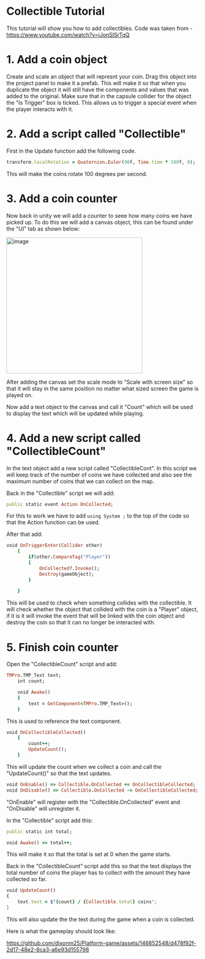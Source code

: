 # Collectible Tutorial
This tutorial will show you how to add collectibles. Code was taken from - https://www.youtube.com/watch?v=jJonSISrTqQ

# 1. Add a coin object
Create and scale an object that will represnt your coin.
Drag this object into the project panel to make it a prefab. This will make it so that when you duplicate the object it will still have the components and values that was added to the original.
Make sure that in the capsule collider for the object the "Is Trigger" box is ticked. This allows us to trigger a special event when the player interacts with it.

# 2. Add a script called "Collectible"
First in the Update function add the following code.
```ruby
transform.localRotation = Quaternion.Euler(90f, Time.time * 100f, 0);
```
This will make the coins rotate 100 degrees per second.

# 3. Add a coin counter
Now back in unity we will add a counter to seee how many coins we have picked up. 
To do this we will add a canvas object, this can be found under the "UI" tab as shown below:

<img width="355" alt="image" src="https://github.com/dixonm25/GpProject1/assets/146852548/378d7387-a746-49f1-81d4-8ee4268f3ac5">

After adding the canvas set the scale mode to "Scale with screen size" so that it will stay in the same position no matter what sized screen the game is played on.

Now add a text object to the canvas and call it "Count" which will be used to display the text which will be updated while playing.

# 4. Add a new script called "CollectibleCount"
In the text object add a new script called "CollectibleCont". In this script we will keep track of the number of coins we have collected and also see the maximum number of coins that we can collect on the map.

Back in the "Collectible" script we will add:
```ruby
public static event Action OnCollected;
```
For this to work we have to add ``` using System ; ``` to the top of the code so that the Action function can be used.

After that add:
```ruby
void OnTriggerEnter(Collider other) 
    {
        if(other.CompareTag("Player"))
        {
            OnCollected?.Invoke();
            Destroy(gameObject);
        }
    
    }
```
This will be used to check when something collides with the collectible. It will check whether the object that collided with the coin is a "Player" object, if it is it will invoke the event that will be linked with the coin object and destroy the coin so that it can no longer be interacted with.

# 5. Finish coin counter
Open the "CollectibleCount" script and add:
```ruby
TMPro.TMP_Text text;
    int count;

    void Awake()
    {
        text = GetComponent<TMPro.TMP_Text>();
    }
```
This is used to reference the text component.

```ruby
void OnCollectibleCollected()
    {
        count++;
        UpdateCount();
    }
```
This will update the count when we collect a coin and call the "UpdateCount()" so that the text updates.

```ruby
void OnEnable() => Collectible.OnCollected += OnCollectibleCollected;
void OnDisable() => Collectible.OnCollected -= OnCollectibleCollected;
```
"OnEnable" will register with the "Collectible.OnCollected" event and "OnDisable" will unregister it.

In the "Collectible" script add this:
```ruby
public static int total;

void Awake() => total++;
```
This will make it so that the total is set at 0 when the game starts.

Back in the "CollectibleCount" script add this so that the text displays the total number of coins the player has to collect with the amount they have collected so far.
```ruby
void UpdateCount()
{
    text.text = $"{count} / {Collectible.total} coins";
}
```
This will also update the the text during the game when a coin is collected.

Here is what the gameplay should look like: 

https://github.com/dixonm25/Platform-game/assets/146852548/d478f92f-2d17-48e2-8ca3-a6e93d155798


